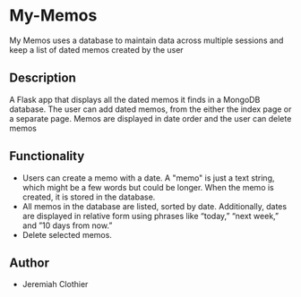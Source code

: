 # My-Memos
My Memos uses a database to maintain data across multiple sessions and keep
a list of dated memos created by the user

## Description

A Flask app that displays all the dated memos it finds in a MongoDB database.
The user can add dated memos, from the either the index page or a separate page.
Memos are displayed in date order and the user can delete memos
 
## Functionality 
  * Users can create a memo with a date. A "memo" is just a text string, which might be a few words but could be longer. When the memo is created, it is stored in the database.
  * All memos in the database are listed, sorted by date. Additionally, dates are displayed in relative form using phrases like “today,” “next week,” and ”10 days from now.”
  * Delete selected memos.
  
## Author
* Jeremiah Clothier

